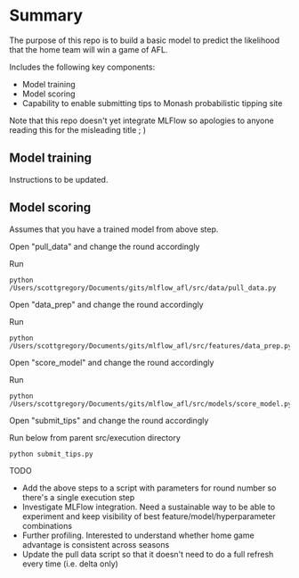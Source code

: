 # Summary

The purpose of this repo is to build a basic model to predict the likelihood that the home team will win a game of AFL.

Includes the following key components:
* Model training
* Model scoring
* Capability to enable submitting tips to Monash probabilistic tipping site

Note that this repo doesn't yet integrate MLFlow so apologies to anyone reading this for the misleading title ; )

## Model training

Instructions to be updated.

## Model scoring

Assumes that you have a trained model from above step.

Open "pull_data" and change the round accordingly

Run 
~~~
python /Users/scottgregory/Documents/gits/mlflow_afl/src/data/pull_data.py
~~~

Open "data_prep" and change the round accordingly

Run 
~~~
python /Users/scottgregory/Documents/gits/mlflow_afl/src/features/data_prep.py
~~~

Open "score_model" and change the round accordingly

Run
~~~
python /Users/scottgregory/Documents/gits/mlflow_afl/src/models/score_model.py
~~~

Open "submit_tips" and change the round accordingly

Run below from parent src/execution directory
~~~
python submit_tips.py
~~~

TODO

* Add the above steps to a script with parameters for round number so there's a single execution step
* Investigate MLFlow integration.  Need a sustainable way to be able to experiment and keep visibility of best feature/model/hyperparameter combinations
* Further profiling.  Interested to understand whether home game advantage is consistent across seasons
* Update the pull data script so that it doesn't need to do a full refresh every time (i.e. delta only)